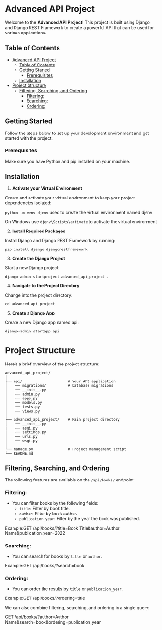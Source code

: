 # Advanced API Project

Welcome to the **Advanced API Project**! This project is built using Django and Django REST Framework to create a powerful API that can be used for various applications.

## Table of Contents

- [Advanced API Project](#advanced-api-project)
  - [Table of Contents](#table-of-contents)
  - [Getting Started](#getting-started)
    - [Prerequisites](#prerequisites)
  - [Installation](#installation)
- [Project Structure](#project-structure)
  - [Filtering, Searching, and Ordering](#filtering-searching-and-ordering)
    - [Filtering:](#filtering)
    - [Searching:](#searching)
    - [Ordering:](#ordering)

## Getting Started

Follow the steps below to set up your development environment and get started with the project.

### Prerequisites

Make sure you have Python and pip installed on your machine.

## Installation

1. **Activate your Virtual Environment**  

Create and activate your virtual environment to keep your project dependencies isolated:
   
```python -m venv djenv``` used to create the virtual environment named djenv

On Windows use `djenv\Scripts\activate` to activate the virtual environment

2. **Install Required Packages**

Install Django and Django REST Framework by running:

```pip install django djangorestframework```

3. **Create the Django Project**
   
Start a new Django project:

```django-admin startproject advanced_api_project .```

4. **Navigate to the Project Directory**
   
Change into the project directory:

```cd advanced_api_project```

5. **Create a Django App**
   
Create a new Django app named api:

```django-admin startapp api```

# Project Structure

Here’s a brief overview of the project structure:

```
advanced_api_project/
│
├── api/                     # Your API application
│   ├── migrations/          # Database migrations
│   ├── __init__.py
│   ├── admin.py
│   ├── apps.py
│   ├── models.py
│   ├── tests.py
│   └── views.py
│
├── advanced_api_project/    # Main project directory
│   ├── __init__.py
|   ├── asgi.py
│   ├── settings.py
│   ├── urls.py
│   └── wsgi.py
│
└── manage.py                # Project management script
└── README.md
```

## Filtering, Searching, and Ordering

The following features are available on the `/api/books/` endpoint:

### Filtering:
- You can filter books by the following fields:
  - `title`: Filter by book title.
  - `author`: Filter by book author.
  - `publication_year`: Filter by the year the book was published.

Example:GET /api/books/?title=Book Title&author=Author Name&publication_year=2022

### Searching:
- You can search for books by `title` or `author`.

Example:GET /api/books/?search=book


### Ordering:
- You can order the results by `title` or `publication_year`.

Example:GET /api/books/?ordering=title

We can also combine filtering, searching, and ordering in a single query:

GET /api/books/?author=Author Name&search=book&ordering=publication_year
